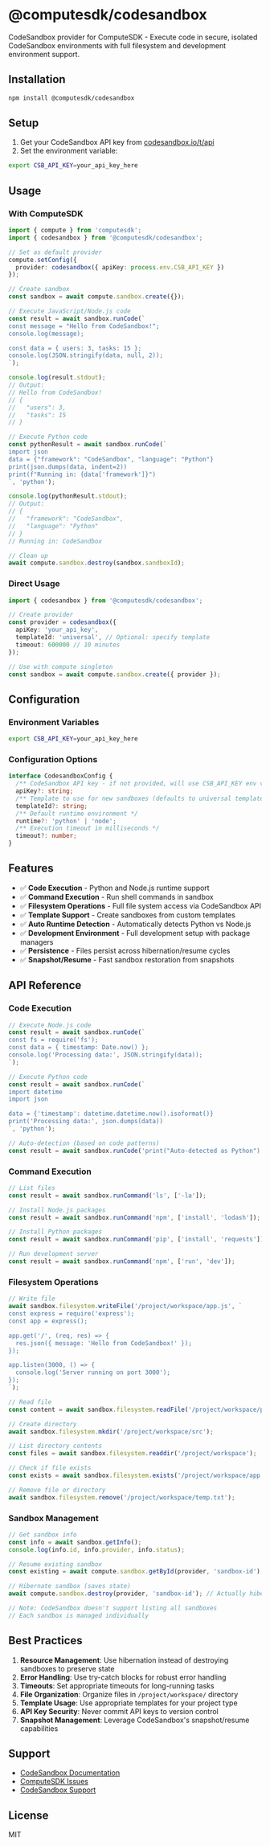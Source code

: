# @computesdk/codesandbox

CodeSandbox provider for ComputeSDK - Execute code in secure, isolated CodeSandbox environments with full filesystem and development environment support.

## Installation

```bash
npm install @computesdk/codesandbox
```

## Setup

1. Get your CodeSandbox API key from [codesandbox.io/t/api](https://codesandbox.io/t/api)
2. Set the environment variable:

```bash
export CSB_API_KEY=your_api_key_here
```

## Usage

### With ComputeSDK

```typescript
import { compute } from 'computesdk';
import { codesandbox } from '@computesdk/codesandbox';

// Set as default provider
compute.setConfig({ 
  provider: codesandbox({ apiKey: process.env.CSB_API_KEY }) 
});

// Create sandbox
const sandbox = await compute.sandbox.create({});

// Execute JavaScript/Node.js code
const result = await sandbox.runCode(`
const message = "Hello from CodeSandbox!";
console.log(message);

const data = { users: 3, tasks: 15 };
console.log(JSON.stringify(data, null, 2));
`);

console.log(result.stdout);
// Output:
// Hello from CodeSandbox!
// {
//   "users": 3,
//   "tasks": 15
// }

// Execute Python code
const pythonResult = await sandbox.runCode(`
import json
data = {"framework": "CodeSandbox", "language": "Python"}
print(json.dumps(data, indent=2))
print(f"Running in: {data['framework']}")
`, 'python');

console.log(pythonResult.stdout);
// Output:
// {
//   "framework": "CodeSandbox",
//   "language": "Python"
// }
// Running in: CodeSandbox

// Clean up
await compute.sandbox.destroy(sandbox.sandboxId);
```

### Direct Usage

```typescript
import { codesandbox } from '@computesdk/codesandbox';

// Create provider
const provider = codesandbox({ 
  apiKey: 'your_api_key',
  templateId: 'universal', // Optional: specify template
  timeout: 600000 // 10 minutes
});

// Use with compute singleton
const sandbox = await compute.sandbox.create({ provider });
```

## Configuration

### Environment Variables

```bash
export CSB_API_KEY=your_api_key_here
```

### Configuration Options

```typescript
interface CodesandboxConfig {
  /** CodeSandbox API key - if not provided, will use CSB_API_KEY env var */
  apiKey?: string;
  /** Template to use for new sandboxes (defaults to universal template) */
  templateId?: string;
  /** Default runtime environment */
  runtime?: 'python' | 'node';
  /** Execution timeout in milliseconds */
  timeout?: number;
}
```

## Features

- ✅ **Code Execution** - Python and Node.js runtime support
- ✅ **Command Execution** - Run shell commands in sandbox
- ✅ **Filesystem Operations** - Full file system access via CodeSandbox API
- ✅ **Template Support** - Create sandboxes from custom templates
- ✅ **Auto Runtime Detection** - Automatically detects Python vs Node.js
- ✅ **Development Environment** - Full development setup with package managers
- ✅ **Persistence** - Files persist across hibernation/resume cycles
- ✅ **Snapshot/Resume** - Fast sandbox restoration from snapshots

## API Reference

### Code Execution

```typescript
// Execute Node.js code
const result = await sandbox.runCode(`
const fs = require('fs');
const data = { timestamp: Date.now() };
console.log('Processing data:', JSON.stringify(data));
`);

// Execute Python code  
const result = await sandbox.runCode(`
import datetime
import json

data = {'timestamp': datetime.datetime.now().isoformat()}
print('Processing data:', json.dumps(data))
`, 'python');

// Auto-detection (based on code patterns)
const result = await sandbox.runCode('print("Auto-detected as Python")');
```

### Command Execution

```typescript
// List files
const result = await sandbox.runCommand('ls', ['-la']);

// Install Node.js packages
const result = await sandbox.runCommand('npm', ['install', 'lodash']);

// Install Python packages
const result = await sandbox.runCommand('pip', ['install', 'requests']);

// Run development server
const result = await sandbox.runCommand('npm', ['run', 'dev']);
```

### Filesystem Operations

```typescript
// Write file
await sandbox.filesystem.writeFile('/project/workspace/app.js', `
const express = require('express');
const app = express();

app.get('/', (req, res) => {
  res.json({ message: 'Hello from CodeSandbox!' });
});

app.listen(3000, () => {
  console.log('Server running on port 3000');
});
`);

// Read file
const content = await sandbox.filesystem.readFile('/project/workspace/package.json');

// Create directory
await sandbox.filesystem.mkdir('/project/workspace/src');

// List directory contents
const files = await sandbox.filesystem.readdir('/project/workspace');

// Check if file exists
const exists = await sandbox.filesystem.exists('/project/workspace/app.js');

// Remove file or directory
await sandbox.filesystem.remove('/project/workspace/temp.txt');
```

### Sandbox Management

```typescript
// Get sandbox info
const info = await sandbox.getInfo();
console.log(info.id, info.provider, info.status);

// Resume existing sandbox
const existing = await compute.sandbox.getById(provider, 'sandbox-id');

// Hibernate sandbox (saves state)
await compute.sandbox.destroy(provider, 'sandbox-id'); // Actually hibernates

// Note: CodeSandbox doesn't support listing all sandboxes
// Each sandbox is managed individually
```

## Best Practices

1. **Resource Management**: Use hibernation instead of destroying sandboxes to preserve state
2. **Error Handling**: Use try-catch blocks for robust error handling
3. **Timeouts**: Set appropriate timeouts for long-running tasks
4. **File Organization**: Organize files in `/project/workspace/` directory
5. **Template Usage**: Use appropriate templates for your project type
6. **API Key Security**: Never commit API keys to version control
7. **Snapshot Management**: Leverage CodeSandbox's snapshot/resume capabilities

## Support

- [CodeSandbox Documentation](https://codesandbox.io/docs/sdk)
- [ComputeSDK Issues](https://github.com/computesdk/computesdk/issues)
- [CodeSandbox Support](https://codesandbox.io/support)

## License

MIT